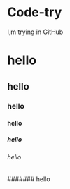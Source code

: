 # Code-try
I,m trying in GitHub
# hello
## hello
### hello
#### hello
##### hello
###### hello
####### hello
